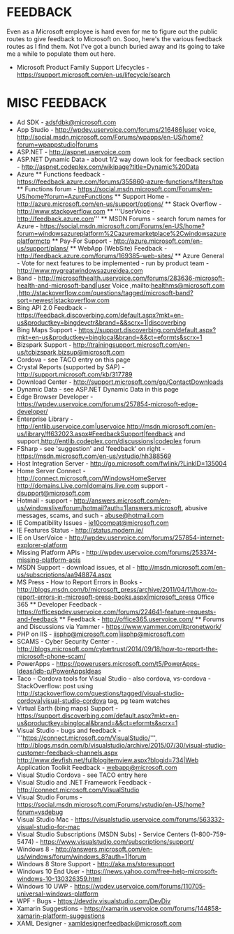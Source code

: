 # FEEDBACK
Even as a Microsoft employee is hard even for me to figure out the public routes to give feedback to Microsoft on.  Sooo, here's the various feedback routes as I find them.  Not I've got a bunch buried away and its going to take me a while to populate them out here.

* Microsoft Product Family Support Lifecycles - https://support.microsoft.com/en-us/lifecycle/search

# MISC FEEDBACK
* Ad SDK - adsfdbk@microsoft.com 
* App Studio - http://wpdev.uservoice.com/forums/216486|user voice, http://social.msdn.microsoft.com/Forums/wpapps/en-US/home?forum=wpappstudio|forums
* ASP.NET - http://aspnet.uservoice.com 
* ASP.NET Dynamic Data - about 1/2 way down look for feedback section - http://aspnet.codeplex.com/wikipage?title=Dynamic%20Data 
* Azure 
** Functions feedback - https://feedback.azure.com/forums/355860-azure-functions/filters/top
** Functions forum - https://social.msdn.microsoft.com/Forums/en-US/home?forum=AzureFunctions
** Support Home - http://azure.microsoft.com/en-us/support/options/ 
** Stack Overflow - http://www.stackoverflow.com 
** '''UserVoice - http://feedback.azure.com''' 
** MSDN Forums - search forum names for Azure - https://social.msdn.microsoft.com/Forums/en-US/home?forum=windowsazureplatform%2Cazuremarketplace%2Cwindowsazureplatformctp 
** Pay-For Support - http://azure.microsoft.com/en-us/support/plans/ 
** WebApp (WebSite) Feedback - http://feedback.azure.com/forums/169385-web-sites/ 
** Azure General - Vote for next features to be implemented - run by product team - http://www.mygreatwindowsazureidea.com 
* Band - http://microsofthealth.uservoice.com/forums/283636-microsoft-health-and-microsoft-band|user Voice
,mailto:healthms@microsoft.com
,http://stackoverflow.com/questions/tagged/microsoft-band?sort=newest|stackoverflow.com 
* Bing API 2.0 Feedback - https://feedback.discoverbing.com/default.aspx?mkt=en-us&productkey=bingdevctr&brand=&&scrx=1|discoverbing 
* Bing Maps Support - https://support.discoverbing.com/default.aspx?mkt=en-us&productkey=binglocal&brand=&&ct=eformts&scrx=1 
* Bizspark Support - http://trainingsupport.microsoft.com/en-us/tcbizspark,bizsup@microsoft.com 
* Cordova - see TACO entry on this page 
* Crystal Reports (supported by SAP) - http://support.microsoft.com/kb/317789 
* Download Center - http://support.microsoft.com/gp/ContactDownloads 
* Dynamic Data - see ASP.NET Dynamic Data in this page 
* Edge Browser Developer - https://wpdev.uservoice.com/forums/257854-microsoft-edge-developer/ 
* Enterprise Library - http://entlib.uservoice.com|uservoice,http://msdn.microsoft.com/en-us/library/ff632023.aspx#FeedbackSupport|feedback and support,http://entlib.codeplex.com/discussions|codeplex forum 
* FSharp - see 'suggestion' and 'feedback' on right - https://msdn.microsoft.com/en-us/vstudio/hh388569 
* Host Integration Server - http://go.microsoft.com/fwlink/?LinkID=135004 
* Home Server Connect - http://connect.microsoft.com/WindowsHomeServer 
http://domains.Live.com|domains.live.com support - dsupport@microsoft.com 
* Hotmail - support - http://answers.microsoft.com/en-us/windowslive/forum/hotmail?auth=1|answers.microsoft, abusive messages, scams, and such - abuse@hotmail.com 
* IE Compatibility Issues - ie10compat@microsoft.com 
* IE Features Status - http://status.modern.ie/ 
* IE on UserVoice - http://wpdev.uservoice.com/forums/257854-internet-explorer-platform 
* Missing Platform APIs - http://wpdev.uservoice.com/forums/253374-missing-platform-apis 
* MSDN Support - download issues, et al - http://msdn.microsoft.com/en-us/subscriptions/aa948874.aspx 
* MS Press - How to Report Errors in Books - http://blogs.msdn.com/b/microsoft_press/archive/2011/04/11/how-to-report-errors-in-microsoft-press-books.aspx|microsoft_press 
Office 365 
** Developer Feedback - https://officespdev.uservoice.com/forums/224641-feature-requests-and-feedback
** Feedback - http://office365.uservoice.com/ 
** Forums and Discussions via Yammer - https://www.yammer.com/itpronetwork/ 
* PHP on IIS - iisphp@microsoft.com|iisphp@microsoft.com 
* SCAMS - Cyber Security Center - . http://blogs.microsoft.com/cybertrust/2014/09/18/how-to-report-the-microsoft-phone-scam/ 
* PowerApps - https://powerusers.microsoft.com/t5/PowerApps-Ideas/idb-p/PowerAppsIdeas 
* Taco - Cordova tools for Visual Studio - also cordova, vs-cordova - StackOverflow: post using http://stackoverflow.com/questions/tagged/visual-studio-cordova|visual-studio-cordova tag, pg team watches 
* Virtual Earth (bing maps) Support - https://support.discoverbing.com/default.aspx?mkt=en-us&productkey=binglocal&brand=&&ct=eformts&scrx=1 
* Visual Studio - bugs and feedback - '''https://connect.microsoft.com/VisualStudio/''', http://blogs.msdn.com/b/visualstudio/archive/2015/07/30/visual-studio-customer-feedback-channels.aspx 
http://www.devfish.net/fullblogitemview.aspx?blogid=734|Web Application Toolkit Feedback - webapp@microsoft.com 
* Visual Studio Cordova - see TACO entry here 
* Visual Studio and .NET Framework Feedback - http://connect.microsoft.com/VisualStudio 
* Visual Studio Forums - https://social.msdn.microsoft.com/Forums/vstudio/en-US/home?forum=vsdebug 
* Visual Studio Mac - https://visualstudio.uservoice.com/forums/563332-visual-studio-for-mac 
* Visual Studio Subscriptions (MSDN Subs) - Service Centers (1-800-759-5474) -
https://www.visualstudio.com/subscriptions/support/
* Windows 8 - http://answers.microsoft.com/en-us/windows/forum/windows_8?auth=1|forum 
* Windows 8 Store Support - http://aka.ms/storesupport 
* Windows 10 End User - https://news.yahoo.com/free-help-microsoft-windows-10-130326359.html 
* Windows 10 UWP - https://wpdev.uservoice.com/forums/110705-universal-windows-platform 
* WPF - Bugs - https://devdiv.visualstudio.com/DevDiv 
* Xamarin Suggestions - https://xamarin.uservoice.com/forums/144858-xamarin-platform-suggestions
* XAML Designer - xamldesignerfeedback@microsoft.com 
